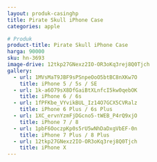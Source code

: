 ```yaml
---
layout: produk-casinghp
title: Pirate Skull iPhone Case
categories: apple

# Produk
product-title: Pirate Skull iPhone Case
harga: 90000
sku: hn-3693
image-drive: 12tkp27GNexz2IO-OR3oKq3rej8Q0Tjch
gallery:
  - url: 1MVsMaT9JBF9sPSnpeOoO5btBC8nXKw7O
    title: iPhone 5 / 5s / SE
  - url: 1k-a6O79sX8DfGaiBtXLnfcI5kw0qebOK
    title: iPhone 6 / 6s
  - url: 1fPFKbe_VYvikBUL_Iz14O7GCX5CVRalz
    title: iPhone 6 Plus / 6s Plus
  - url: 1XC_ervnYzmFjDGcno5-tWEB_P4rQ9xjO
    title: iPhone 7 / 8
  - url: 1pbF6OoczpKp0s5rU5wNhDaDxgVbEF-0n
    title: iPhone 7 Plus / 8 Plus
  - url: 12tkp27GNexz2IO-OR3oKq3rej8Q0Tjch
    title: iPhone X
---
```


